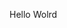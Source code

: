 Hello Wolrd


























































































































































































































































































































































































































































































































































































































































































































































































































































































































































































































































































































































































































































































































































































































































































































































































































































































































































































































































































































































































































































































































































































































































































































































































































































































































































































































































































































































































